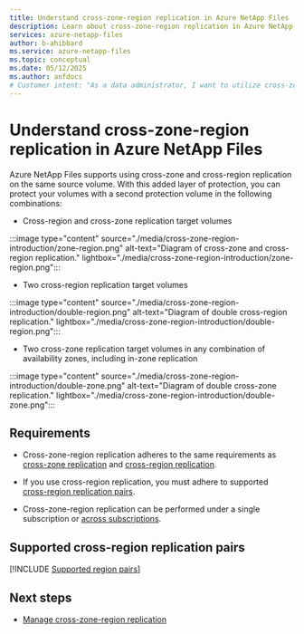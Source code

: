 ```yaml
---
title: Understand cross-zone-region replication in Azure NetApp Files
description: Learn about cross-zone-region replication in Azure NetApp Files for creating an extra layer of data protection.  
services: azure-netapp-files
author: b-ahibbard
ms.service: azure-netapp-files
ms.topic: conceptual
ms.date: 05/12/2025
ms.author: anfdocs
# Customer intent: "As a data administrator, I want to utilize cross-zone-region replication in Azure NetApp Files so that I can enhance data protection and ensure high availability for my critical workloads."
---
```

# Understand cross-zone-region replication in Azure NetApp Files

Azure NetApp Files supports using cross-zone and cross-region replication on the same source volume. With this added layer of protection, you can protect your volumes with a second protection volume in the following combinations:

* Cross-region and​ cross-zone replication target volumes

:::image type="content" source="./media/cross-zone-region-introduction/zone-region.png" alt-text="Diagram of cross-zone and cross-region replication." lightbox="./media/cross-zone-region-introduction/zone-region.png":::

* Two cross-region replication target volumes

:::image type="content" source="./media/cross-zone-region-introduction/double-region.png" alt-text="Diagram of double cross-region replication." lightbox="./media/cross-zone-region-introduction/double-region.png":::

* Two cross-zone replication target volumes in any combination of availability zones, including in-zone replication

:::image type="content" source="./media/cross-zone-region-introduction/double-zone.png" alt-text="Diagram of double cross-zone replication." lightbox="./media/cross-zone-region-introduction/double-zone.png":::

## Requirements 

* Cross-zone-region replication adheres to the same requirements as [cross-zone replication](cross-zone-replication-requirements-considerations.md) and [cross-region replication](cross-region-replication-requirements-considerations.md).

* If you use cross-region replication, you must adhere to supported [cross-region replication pairs](#supported-region-pairs).

* Cross-zone-region replication can be performed under a single subscription or [across subscriptions](cross-region-replication-create-peering.md#register-for-cross-subscription-replication).

## <a name="supported-region-pairs"></a>Supported cross-region replication pairs

[!INCLUDE [Supported region pairs](includes/region-pairs.md)]

## Next steps

- [Manage cross-zone-region replication](cross-zone-region-replication-configure.md)